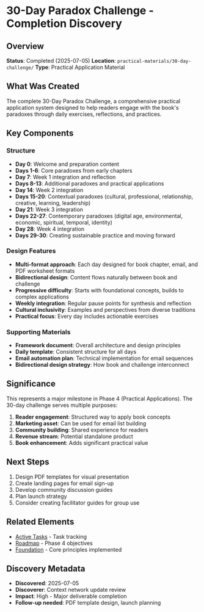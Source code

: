 # 30-Day Paradox Challenge - Completion Discovery

## Overview
**Status**: Completed (2025-07-05)
**Location**: `practical-materials/30-day-challenge/`
**Type**: Practical Application Material

## What Was Created
The complete 30-Day Paradox Challenge, a comprehensive practical application system designed to help readers engage with the book's paradoxes through daily exercises, reflections, and practices.

## Key Components

### Structure
- **Day 0**: Welcome and preparation content
- **Days 1-6**: Core paradoxes from early chapters
- **Day 7**: Week 1 integration and reflection
- **Days 8-13**: Additional paradoxes and practical applications
- **Day 14**: Week 2 integration
- **Days 15-20**: Contextual paradoxes (cultural, professional, relationship, creative, learning, leadership)
- **Day 21**: Week 3 integration
- **Days 22-27**: Contemporary paradoxes (digital age, environmental, economic, spiritual, temporal, identity)
- **Day 28**: Week 4 integration
- **Days 29-30**: Creating sustainable practice and moving forward

### Design Features
- **Multi-format approach**: Each day designed for book chapter, email, and PDF worksheet formats
- **Bidirectional design**: Content flows naturally between book and challenge
- **Progressive difficulty**: Starts with foundational concepts, builds to complex applications
- **Weekly integration**: Regular pause points for synthesis and reflection
- **Cultural inclusivity**: Examples and perspectives from diverse traditions
- **Practical focus**: Every day includes actionable exercises

### Supporting Materials
- **Framework document**: Overall architecture and design principles
- **Daily template**: Consistent structure for all days
- **Email automation plan**: Technical implementation for email sequences
- **Bidirectional design strategy**: How book and challenge interconnect

## Significance
This represents a major milestone in Phase 4 (Practical Applications). The 30-day challenge serves multiple purposes:
1. **Reader engagement**: Structured way to apply book concepts
2. **Marketing asset**: Can be used for email list building
3. **Community building**: Shared experience for readers
4. **Revenue stream**: Potential standalone product
5. **Book enhancement**: Adds significant practical value

## Next Steps
1. Design PDF templates for visual presentation
2. Create landing pages for email sign-up
3. Develop community discussion guides
4. Plan launch strategy
5. Consider creating facilitator guides for group use

## Related Elements
- [Active Tasks](../../planning/active-tasks.md) - Task tracking
- [Roadmap](../../planning/roadmap.md) - Phase 4 objectives
- [Foundation](../../foundation/index.md) - Core principles implemented

## Discovery Metadata
- **Discovered**: 2025-07-05
- **Discoverer**: Context network update review
- **Impact**: High - Major deliverable completion
- **Follow-up needed**: PDF template design, launch planning